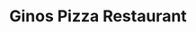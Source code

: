 ---
title: "Ginos Pizza Restaurant"
address: "Ginos Pizza Restaurant, The Applemarket, Waterford City, Co. Waterford"
tel: "+353 (0)51 87 9513"
county: "Waterford"
category: "Italian Restaurants"
type: "Content"
lat: "52.258216857910156"
lng: "-7.11142110824585"
---